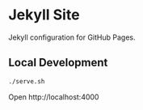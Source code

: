 # Jekyll Site

Jekyll configuration for GitHub Pages.

## Local Development

```bash
./serve.sh
```

Open http://localhost:4000
